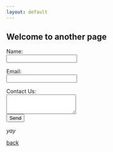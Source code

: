 ```yaml
---
layout: default
---
```


## Welcome to another page


<form action="https://formspree.io/rgr.notary@gmail.com" method="POST">
 <p>Name: <br /><input type="text" cols="20" name="name"><br />
 <p>Email: <br /><input type="email" cols="20" name="_replyto"><br />
 <p>Contact Us: <br /><textarea name="comment" cols="20" rows="3"></textarea><br />
 <input type="submit" value="Send">
</form>

_yay_

[back](./)
